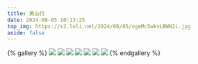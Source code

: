 ```yaml
---
title: 黄山行
date: 2024-08-05 10:13:25
top_img: https://s2.loli.net/2024/08/05/ogeMc5wkvLBWN2i.jpg
aside: false
---
```


{% gallery %}
![](https://s2.loli.net/2024/08/05/UwAyVsYnGe5bv2M.jpg)
![](https://s2.loli.net/2024/08/05/71DoFKlGnRCfIHA.jpg)
![](https://s2.loli.net/2024/08/05/ogeMc5wkvLBWN2i.jpg)
![](https://s2.loli.net/2024/08/05/sJxwGNbBHU1Clqj.jpg)
![](https://s2.loli.net/2024/08/05/siJTaFl15qUHpyW.jpg)
![](https://s2.loli.net/2024/08/05/RsZJVeIzfOvdbC4.jpg)
![](https://s2.loli.net/2024/08/05/jDTfJK369r7YslN.jpg)
{% endgallery %}